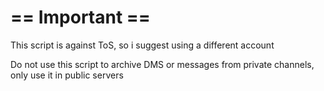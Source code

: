 # == **Important** ==

This script is against ToS, so i suggest using a different account

Do not use this script to archive DMS or messages from private channels, only use it in public servers
